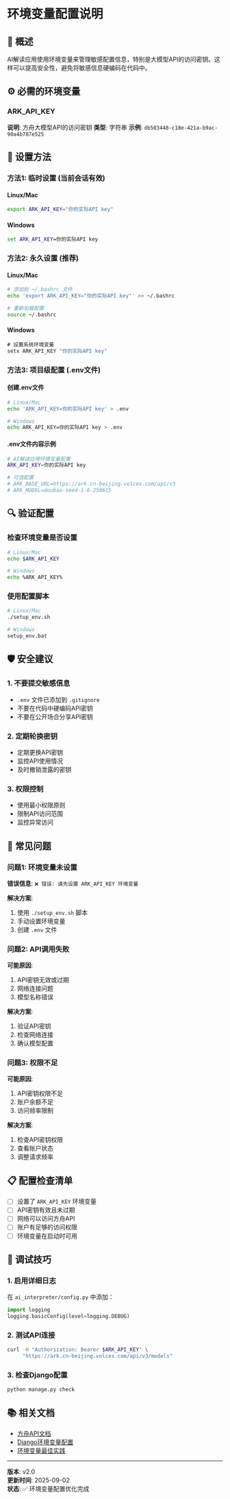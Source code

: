 # 环境变量配置说明

## 🔑 概述

AI解读应用使用环境变量来管理敏感配置信息，特别是大模型API的访问密钥。这样可以提高安全性，避免将敏感信息硬编码在代码中。

## ⚙️ 必需的环境变量

### ARK_API_KEY
**说明**: 方舟大模型API的访问密钥
**类型**: 字符串
**示例**: `db503448-c18e-421a-b9ac-90a4b787e525`

## 🚀 设置方法

### 方法1: 临时设置 (当前会话有效)

#### Linux/Mac
```bash
export ARK_API_KEY="你的实际API key"
```

#### Windows
```cmd
set ARK_API_KEY=你的实际API key
```

### 方法2: 永久设置 (推荐)

#### Linux/Mac
```bash
# 添加到 ~/.bashrc 文件
echo 'export ARK_API_KEY="你的实际API key"' >> ~/.bashrc

# 重新加载配置
source ~/.bashrc
```

#### Windows
```cmd
# 设置系统环境变量
setx ARK_API_KEY "你的实际API key"
```

### 方法3: 项目级配置 (.env文件)

#### 创建.env文件
```bash
# Linux/Mac
echo 'ARK_API_KEY=你的实际API key' > .env

# Windows
echo ARK_API_KEY=你的实际API key > .env
```

#### .env文件内容示例
```bash
# AI解读应用环境变量配置
ARK_API_KEY=你的实际API key

# 可选配置
# ARK_BASE_URL=https://ark.cn-beijing.volces.com/api/v3
# ARK_MODEL=doubao-seed-1-6-250615
```

## 🔍 验证配置

### 检查环境变量是否设置
```bash
# Linux/Mac
echo $ARK_API_KEY

# Windows
echo %ARK_API_KEY%
```

### 使用配置脚本
```bash
# Linux/Mac
./setup_env.sh

# Windows
setup_env.bat
```

## 🛡️ 安全建议

### 1. 不要提交敏感信息
- `.env` 文件已添加到 `.gitignore`
- 不要在代码中硬编码API密钥
- 不要在公开场合分享API密钥

### 2. 定期轮换密钥
- 定期更换API密钥
- 监控API使用情况
- 及时撤销泄露的密钥

### 3. 权限控制
- 使用最小权限原则
- 限制API访问范围
- 监控异常访问

## 🚨 常见问题

### 问题1: 环境变量未设置
**错误信息**: `❌ 错误: 请先设置 ARK_API_KEY 环境变量`

**解决方案**:
1. 使用 `./setup_env.sh` 脚本
2. 手动设置环境变量
3. 创建 `.env` 文件

### 问题2: API调用失败
**可能原因**:
1. API密钥无效或过期
2. 网络连接问题
3. 模型名称错误

**解决方案**:
1. 验证API密钥
2. 检查网络连接
3. 确认模型配置

### 问题3: 权限不足
**可能原因**:
1. API密钥权限不足
2. 账户余额不足
3. 访问频率限制

**解决方案**:
1. 检查API密钥权限
2. 查看账户状态
3. 调整请求频率

## 📋 配置检查清单

- [ ] 设置了 `ARK_API_KEY` 环境变量
- [ ] API密钥有效且未过期
- [ ] 网络可以访问方舟API
- [ ] 账户有足够的访问权限
- [ ] 环境变量在启动时可用

## 🔧 调试技巧

### 1. 启用详细日志
在 `ai_interpreter/config.py` 中添加：
```python
import logging
logging.basicConfig(level=logging.DEBUG)
```

### 2. 测试API连接
```bash
curl -H "Authorization: Bearer $ARK_API_KEY" \
     "https://ark.cn-beijing.volces.com/api/v3/models"
```

### 3. 检查Django配置
```bash
python manage.py check
```

## 📚 相关文档

- [方舟API文档](https://ark.cn-beijing.volces.com/docs)
- [Django环境变量配置](https://docs.djangoproject.com/en/stable/topics/settings/)
- [环境变量最佳实践](https://12factor.net/config)

---

**版本**: v2.0  
**更新时间**: 2025-09-02  
**状态**: ✅ 环境变量配置优化完成
